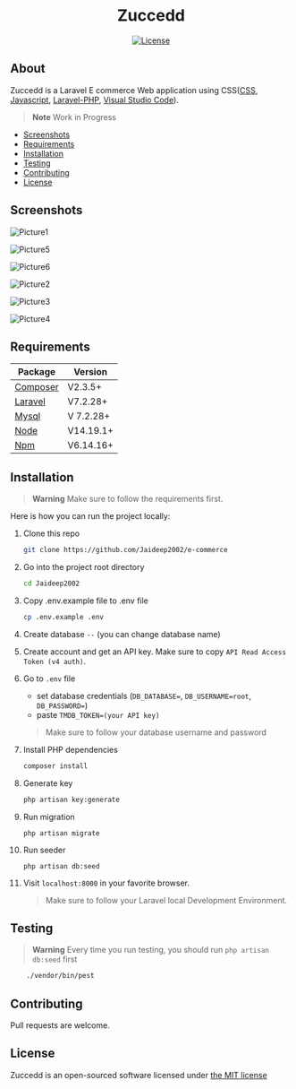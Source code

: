 <h1 align="center">Zuccedd</h1>
<p align="center"><a href="https://github.com/sathviksai002/e-commerce/blob/main/LICENSE.md"><img src="https://poser.pugx.org/cpriego/valet-linux/license.svg" alt="License"></a>
</p>


## About
Zuccedd is a Laravel E commerce Web application using CSS([CSS](https://developer.mozilla.org/en-US/docs/Web/CSS), [Javascript](https://devdocs.io/javascript/), [Laravel-PHP](https://laravel.com/), [Visual Studio Code](https://code.visualstudio.com/docs/introvideos/basics)).

> **Note**
> Work in Progress

* [Screenshots](#screenshots)
* [Requirements](#requirements)
* [Installation](#installation)
* [Testing](#testing)
* [Contributing](#contributing)
* [License](#license)


<a name="screenshots"></a>
## Screenshots

![Picture1](https://user-images.githubusercontent.com/92148220/177944075-a7e2e97a-90c2-4840-9bc3-2a43721f8657.png)

![Picture5](https://user-images.githubusercontent.com/92148220/177946507-42f4e1af-1143-4340-b0ac-da035bca1189.png)


![Picture6](https://user-images.githubusercontent.com/92148220/177946643-f9015d65-4396-4872-8ae4-9b094527f678.png)

![Picture2](https://user-images.githubusercontent.com/92148220/177945796-f5ebe08c-f86a-4257-90f2-e4bfae30b90a.png)

![Picture3](https://user-images.githubusercontent.com/92148220/177945809-34579eed-1f07-4862-aaff-a3024e689369.png)


![Picture4](https://user-images.githubusercontent.com/92148220/177945864-e9515d09-34a9-4ab1-952a-756f76b6f396.png)
<a name="requirements"></a>
## Requirements

Package | Version
--- | ---
[Composer](https://getcomposer.org/)  | V2.3.5+
[Laravel](https://laravel.com/docs/7.x/readme) | V7.2.28+
[Mysql](https://www.mysql.com/)  |V 7.2.28+
[Node](https://nodejs.org/en/) | V14.19.1+
[Npm](https://nodejs.org/en/)  | V6.14.16+ 

<a name="installation"></a>
## Installation

> **Warning**
> Make sure to follow the requirements first.


Here is how you can run the project locally:
1. Clone this repo
    ```sh
    git clone https://github.com/Jaideep2002/e-commerce
    ```

1. Go into the project root directory
    ```sh
    cd Jaideep2002
    ```

1. Copy .env.example file to .env file
    ```sh
    cp .env.example .env
    ```


1. Create database `--` (you can change database name)
2. Create account and get an API key. Make sure to copy `API Read Access Token (v4 auth)`.
3. Go to `.env` file 
    - set database credentials (`DB_DATABASE=`, `DB_USERNAME=root`, `DB_PASSWORD=`)
    - paste `TMDB_TOKEN=(your API key)` 
    > Make sure to follow your database username and password

1. Install PHP dependencies 
    ```sh
    composer install
    ```

1. Generate key 
    ```sh
    php artisan key:generate
    ```
1. Run migration
    ```
    php artisan migrate
    ```
    
1. Run seeder
    ```
    php artisan db:seed
    ```
    
    
1. Visit `localhost:8000` in your favorite browser.     

    > Make sure to follow your Laravel local Development Environment.

<a name="testing"></a>
## Testing

> **Warning**
> Every time you run testing, you should run `php artisan db:seed` first

```sh
    ./vendor/bin/pest
```
<a name="contributing"></a>
## Contributing
Pull requests are welcome.

<a name="license"></a>
## License


Zuccedd is an open-sourced software licensed under [the MIT license](https://github.com/sathviksai002/e-commerce/blob/main/LICENSE.md)
